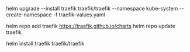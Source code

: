 helm upgrade --install traefik traefik/traefik --namespace kube-system --create-namespace -f traefik-values.yaml

helm repo add traefik https://traefik.github.io/charts
helm repo update traefik

helm install traefik traefik/traefik
